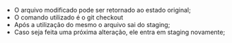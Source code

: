 * O arquivo modificado pode ser retornado ao estado original;
* O comando utilizado é o git checkout
* Após a utilização do mesmo o arquivo sai do staging;
* Caso seja feita uma próxima alteração, ele entra em staging novamente;